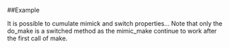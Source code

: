 
<!---
FrozenIsBool True
-->

##Example

It is possible to cumulate mimick and switch properties...
Note that only the do_make is a switched method as the 
mimic_make continue to work after the first call of make.